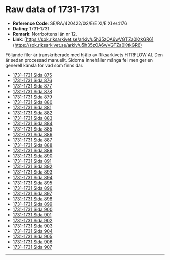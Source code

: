 
# Raw data of 1731-1731

- **Reference Code**: SE/RA/420422/02/E/E XI/E XI e/4176
- **Dating**: 1731-1731
- **Remark**: Norrbottens län nr 12.
- **Link**: [https://sok.riksarkivet.se/arkiv/u5h35zOA6wVGTZa0KtkGR6](https://sok.riksarkivet.se/arkiv/u5h35zOA6wVGTZa0KtkGR6)

Följande filer är transkriberade med hjälp av Riksarkivets HTRFLOW AI. Den är sedan processad manuellt. Sidorna innehåller många fel men ger en generell känsla för vad som finns där.

- [1731-1731 Sida 875](1731-Sida-875.md)
- [1731-1731 Sida 876](1731-Sida-876.md)
- [1731-1731 Sida 877](1731-Sida-877.md)
- [1731-1731 Sida 878](1731-Sida-878.md)
- [1731-1731 Sida 879](1731-Sida-879.md)
- [1731-1731 Sida 880](1731-Sida-880.md)
- [1731-1731 Sida 881](1731-Sida-881.md)
- [1731-1731 Sida 882](1731-Sida-882.md)
- [1731-1731 Sida 883](1731-Sida-883.md)
- [1731-1731 Sida 884](1731-Sida-884.md)
- [1731-1731 Sida 885](1731-Sida-885.md)
- [1731-1731 Sida 886](1731-Sida-886.md)
- [1731-1731 Sida 887](1731-Sida-887.md)
- [1731-1731 Sida 888](1731-Sida-888.md)
- [1731-1731 Sida 889](1731-Sida-889.md)
- [1731-1731 Sida 890](1731-Sida-890.md)
- [1731-1731 Sida 891](1731-Sida-891.md)
- [1731-1731 Sida 892](1731-Sida-892.md)
- [1731-1731 Sida 893](1731-Sida-893.md)
- [1731-1731 Sida 894](1731-Sida-894.md)
- [1731-1731 Sida 895](1731-Sida-895.md)
- [1731-1731 Sida 896](1731-Sida-896.md)
- [1731-1731 Sida 897](1731-Sida-897.md)
- [1731-1731 Sida 898](1731-Sida-898.md)
- [1731-1731 Sida 899](1731-Sida-899.md)
- [1731-1731 Sida 900](1731-Sida-900.md)
- [1731-1731 Sida 901](1731-Sida-901.md)
- [1731-1731 Sida 902](1731-Sida-902.md)
- [1731-1731 Sida 903](1731-Sida-903.md)
- [1731-1731 Sida 904](1731-Sida-904.md)
- [1731-1731 Sida 905](1731-Sida-905.md)
- [1731-1731 Sida 906](1731-Sida-906.md)
- [1731-1731 Sida 907](1731-Sida-907.md)
---
